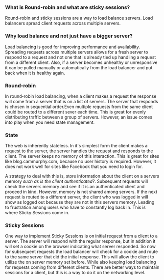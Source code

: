 ### What is Round-robin and what are sticky sessions?
Round-robin and sticky sessions are a way to load balance servers. Load balancers spread client requests across multiple servers.

### Why load balance and not just have a bigger server? 
Load balancing is good for improving performance and availability. Spreading requests across multiple servers allows for a fresh server to respond to a request and not one that is already tied up handling a request from a different client. Also, if a server becomes unhealthy or unresponsive it can be pulled manually or automatically from the load balancer and put back when it is healthy again.

### Round-robin

In round-robin load balancing, when a client makes a request the response will come from a server that is on a list of servers. The server that responds is chosen in sequential order.Even multiple requests from the same client could be routed to a different sever each time. This is great for evenly distributing traffic between a group of servers. However, an issue comes into play when you need state management.

### State

The web is inherently stateless. In it's simplest form the client makes a request to the server, the server handles the request and responds to the client. The server keeps no memory of this interaction. This is great for sites like blog.cammurphy.com, because no user history is required. However, it does not work well for sites like Facebook that you need to login for. 

A strategy to deal with this is, store information about the client on a servers memory *such as is the client authenticated?*. Subsequent requests will check the servers memory and see if it is an authenticated client and proceed in kind. However, memory is not shared among servers. If the next request is routed to a different server, the client who was logged in will show as logged out because they are not in this servers memory. Leading to frustration among users who have to constantly log back in. This is where Sticky Sessions come in.

### Sticky Sessions

One way to implement Sticky Sessions is on initial request from a client to a server. The server will respond with the regular response, but in addition it will set a cookie on the browser indicating what server responded. So now for subsequent requests the load balancer will check for a cookie and route to the same server that did the initial response. This will allow the client to utilize the on server memory set before. While also keeping load balancing for requests coming from different clients. There are better ways to maintain sessions for a client, but this is a way to do it on the networking level.
